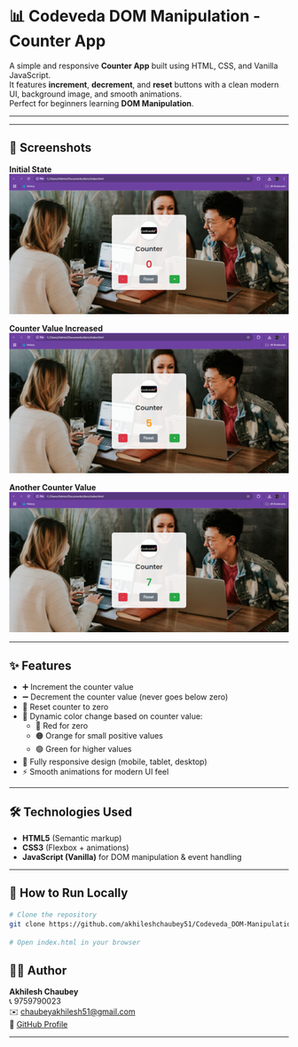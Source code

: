 # 📊 Codeveda DOM Manipulation - Counter App

A simple and responsive **Counter App** built using HTML, CSS, and Vanilla JavaScript.  
It features **increment**, **decrement**, and **reset** buttons with a clean modern UI, background image, and smooth animations.  
Perfect for beginners learning **DOM Manipulation**.

---

---

## 📸 Screenshots

**Initial State**  
![Counter Initial State](https://github.com/akhileshchaubey51/Codeveda_DOM-Manipulation/blob/main/dom/Screenshot1.png)

**Counter Value Increased**  
![Counter Increased](https://github.com/akhileshchaubey51/Codeveda_DOM-Manipulation/blob/main/dom/Screenshot2.png)

**Another Counter Value**  
![Counter Another Value](https://github.com/akhileshchaubey51/Codeveda_DOM-Manipulation/blob/main/dom/Screenshot3.png)

---

## ✨ Features
- ➕ Increment the counter value
- ➖ Decrement the counter value (never goes below zero)
- 🔄 Reset counter to zero
- 🎨 Dynamic color change based on counter value:
  - 🔴 Red for zero
  - 🟠 Orange for small positive values
  - 🟢 Green for higher values
- 📱 Fully responsive design (mobile, tablet, desktop)
- ⚡ Smooth animations for modern UI feel

---

## 🛠️ Technologies Used
- **HTML5** (Semantic markup)
- **CSS3** (Flexbox + animations)
- **JavaScript (Vanilla)** for DOM manipulation & event handling

---

## 🚀 How to Run Locally
```bash
# Clone the repository
git clone https://github.com/akhileshchaubey51/Codeveda_DOM-Manipulation.git

# Open index.html in your browser
```
## 👨‍💻 Author  
**Akhilesh Chaubey**  
📞 9759790023  
✉️ [chaubeyakhilesh51@gmail.com](mailto:chaubeyakhilesh51@gmail.com)  
🔗 [GitHub Profile](https://github.com/akhileshchaubey51)

---
